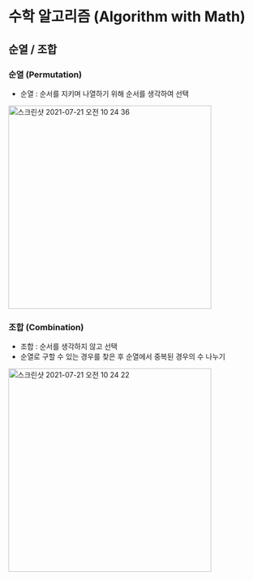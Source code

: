 # 수학 알고리즘 (Algorithm with Math)

## 순열 / 조합

### 순열 (Permutation)
- 순열 : 순서를 지키며 나열하기 위해 순서를 생각하여 선택
<img width="400" alt="스크린샷 2021-07-21 오전 10 24 36" src="https://user-images.githubusercontent.com/80403988/126415894-91e99bed-4838-489a-b8b8-01cfff4bde66.png">



### 조합 (Combination)
- 조합 : 순서를 생각하지 않고 선택
- 순열로 구할 수 있는 경우를 찾은 후 순열에서 중복된 경우의 수 나누기
<img width="400" alt="스크린샷 2021-07-21 오전 10 24 22" src="https://user-images.githubusercontent.com/80403988/126415897-464c8ea7-5f18-48f0-9b92-b7c4db97086f.png">

